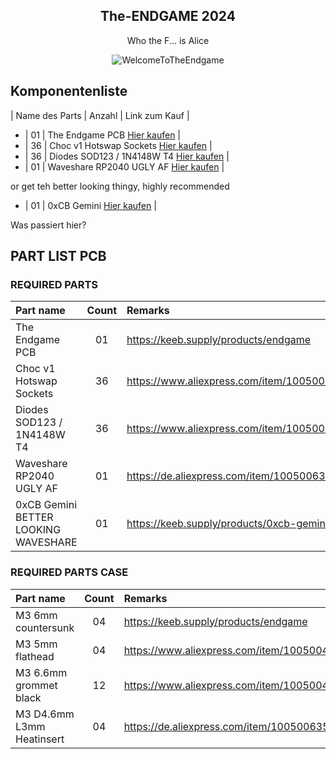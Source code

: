 <div align="center">

## The-ENDGAME 2024 ##

Who the F... is Alice

</div>

<div align="center">
  <img src="https://github.com/OldMan6955/TheEndgame2024/blob/main/IMAGES/WelcomeToTheEndgame.gif" alt="WelcomeToTheEndgame">
</div>



## Komponentenliste



| Name des Parts          | Anzahl | Link zum Kauf                             |

- | 01 | The Endgame PCB             [Hier kaufen](https://keeb.supply/products/endgame) |
- | 36 | Choc v1 Hotswap Sockets     [Hier kaufen](https://www.aliexpress.com/item/1005004916925259.html?) |
- | 36 | Diodes SOD123 / 1N4148W T4  [Hier kaufen](https://de.aliexpress.com/item/1005006354505058.html?) |
- | 01 | Waveshare RP2040 UGLY AF    [Hier kaufen](https://de.aliexpress.com/item/1005006354505058.html?) |

or get teh better looking thingy, highly recommended

- | 01 | 0xCB Gemini                 [Hier kaufen](https://keeb.supply/products/0xcb-gemini) |



Was passiert hier?

## PART LIST PCB

### REQUIRED PARTS

| Part name     | Count | Remarks | 
| :------------ | :---: | :------ |
| The Endgame PCB     | 01 | https://keeb.supply/products/endgame |
| Choc v1 Hotswap Sockets      | 36 | https://www.aliexpress.com/item/1005004916925259.html? |
| Diodes SOD123 / 1N4148W T4   | 36 | https://www.aliexpress.com/item/1005004309686841.html?  |
| Waveshare RP2040 UGLY AF     | 01 | https://de.aliexpress.com/item/1005006354505058.html? |
| 0xCB Gemini BETTER LOOKING WAVESHARE  | 01 | https://keeb.supply/products/0xcb-gemini |



### REQUIRED PARTS CASE

| Part name     | Count | Remarks | 
| :------------ | :---: | :------ |
| M3 6mm countersunk     | 04 | https://keeb.supply/products/endgame |
| M3 5mm flathead      | 04 | https://www.aliexpress.com/item/1005004916925259.html? |
| M3 6.6mm grommet black   | 12 | https://www.aliexpress.com/item/1005004309686841.html?  |
| M3 D4.6mm L3mm Heatinsert    | 04 | https://de.aliexpress.com/item/1005006354505058.html? |

